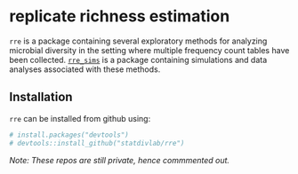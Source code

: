 
replicate richness estimation
=============================

`rre` is a package containing several exploratory methods for analyzing microbial diversity in the setting where multiple frequency count tables have been collected. [`rre_sims`](https://github.com/statdivlab/rre_sims) is a package containing simulations and data analyses associated with these methods.

Installation
------------

`rre` can be installed from github using:

``` r
# install.packages("devtools")
# devtools::install_github("statdivlab/rre")
```

*Note: These repos are still private, hence commmented out.*
